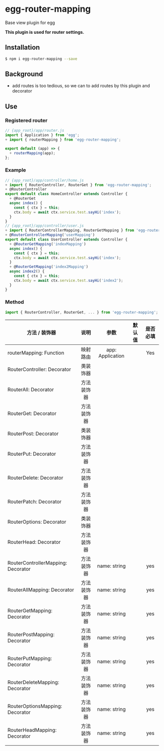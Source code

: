 # egg-router-mapping

Base view plugin for egg

**This plugin is used for router settings.**

## Installation

```bash
$ npm i egg-router-mapping --save
```

## Background

* add routes is too tedious, so we can to add routes by this plugin and decorator

## Use

### Registered router
 
 ```js
 // {app_root}/app/router.js
 import { Application } from 'egg';
 + import { routerMapping } from 'egg-router-mapping';
 
 export default (app) => {
   + routerMapping(app);
 };
 ```
### Example

```js
// {app_root}/app/controller/home.js
+ import { RouterController, RouterGet } from 'egg-router-mapping';
+ @RouterController
export default class HomeController extends Controller {
  + @RouterGet
  async index() {
    const { ctx } = this;
    ctx.body = await ctx.service.test.sayHi('index');
  }
}
// {app_root}/app/controller/user.js
+ import { RouterControllerMapping, RouterGetMapping } from 'egg-router-mapping';
+ @RouterControllerMapping('userMapping')
export default class UserController extends Controller {
  + @RouterGetMapping('indexMapping')
  async index() {
    const { ctx } = this;
    ctx.body = await ctx.service.test.sayHi('index');
  }
  + @RouterGetMapping('index2Mapping')
  async index2() {
    const { ctx } = this;
    ctx.body = await ctx.service.test.sayHi('index2');
  }
}
```

### Method

```js
import { RouterController, RouterGet, ... } from 'egg-router-mapping';
```
| 方法 / 装饰器|说明|参数|默认值|是否必填|
| ----------- | :-----------: | :-----------: | :-----------: | :-----------: |
| routerMapping: Function |映射路由|app: Application| |Yes|
| RouterController: Decorator|类装饰器| | | |
| RouterAll: Decorator|方法装饰器| | | |
| RouterGet: Decorator|方法装饰器| | | |
| RouterPost: Decorator|类装饰器| | | |
| RouterPut: Decorator|方法装饰器| | | |
| RouterDelete: Decorator|方法装饰器| | | |
| RouterPatch: Decorator|方法装饰器| | | |
| RouterOptions: Decorator|类装饰器| | | |
| RouterHead: Decorator|方法装饰器| | | |
| RouterControllerMapping: Decorator|方法装饰器|name: string| | yes |
| RouterAllMapping: Decorator|方法装饰器|name: string| | yes |
| RouterGetMapping: Decorator|方法装饰器|name: string| | yes |
| RouterPostMapping: Decorator|方法装饰器|name: string| | yes |
| RouterPutMapping: Decorator|方法装饰器|name: string| | yes |
| RouterDeleteMapping: Decorator|方法装饰器|name: string| | yes |
| RouterOptionsMapping: Decorator|方法装饰器|name: string| | yes |
| RouterHeadMapping: Decorator|方法装饰器|name: string| | yes |

